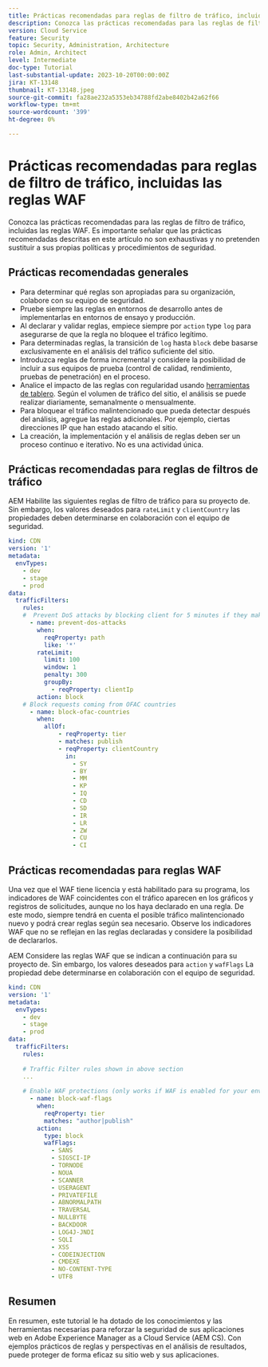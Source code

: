 ```yaml
---
title: Prácticas recomendadas para reglas de filtro de tráfico, incluidas las reglas WAF
description: Conozca las prácticas recomendadas para las reglas de filtro de tráfico, incluidas las reglas WAF.
version: Cloud Service
feature: Security
topic: Security, Administration, Architecture
role: Admin, Architect
level: Intermediate
doc-type: Tutorial
last-substantial-update: 2023-10-20T00:00:00Z
jira: KT-13148
thumbnail: KT-13148.jpeg
source-git-commit: fa28ae232a5353eb34788fd2abe8402b42a62f66
workflow-type: tm+mt
source-wordcount: '399'
ht-degree: 0%

---
```



# Prácticas recomendadas para reglas de filtro de tráfico, incluidas las reglas WAF

Conozca las prácticas recomendadas para las reglas de filtro de tráfico, incluidas las reglas WAF. Es importante señalar que las prácticas recomendadas descritas en este artículo no son exhaustivas y no pretenden sustituir a sus propias políticas y procedimientos de seguridad.

## Prácticas recomendadas generales

- Para determinar qué reglas son apropiadas para su organización, colabore con su equipo de seguridad.
- Pruebe siempre las reglas en entornos de desarrollo antes de implementarlas en entornos de ensayo y producción.
- Al declarar y validar reglas, empiece siempre por `action` type `log` para asegurarse de que la regla no bloquee el tráfico legítimo.
- Para determinadas reglas, la transición de `log` hasta `block` debe basarse exclusivamente en el análisis del tráfico suficiente del sitio.
- Introduzca reglas de forma incremental y considere la posibilidad de incluir a sus equipos de prueba (control de calidad, rendimiento, pruebas de penetración) en el proceso.
- Analice el impacto de las reglas con regularidad usando [herramientas de tablero](https://github.com/adobe/AEMCS-CDN-Log-Analysis-ELK-Tool). Según el volumen de tráfico del sitio, el análisis se puede realizar diariamente, semanalmente o mensualmente.
- Para bloquear el tráfico malintencionado que pueda detectar después del análisis, agregue las reglas adicionales. Por ejemplo, ciertas direcciones IP que han estado atacando el sitio.
- La creación, la implementación y el análisis de reglas deben ser un proceso continuo e iterativo. No es una actividad única.

## Prácticas recomendadas para reglas de filtros de tráfico

AEM Habilite las siguientes reglas de filtro de tráfico para su proyecto de. Sin embargo, los valores deseados para `rateLimit` y `clientCountry` las propiedades deben determinarse en colaboración con el equipo de seguridad.

```yaml
kind: CDN
version: '1'
metadata:
  envTypes:
    - dev
    - stage
    - prod
data:
  trafficFilters:
    rules:
    #  Prevent DoS attacks by blocking client for 5 minutes if they make more than 100 requests in 1 second.
      - name: prevent-dos-attacks
        when:
          reqProperty: path
          like: '*'
        rateLimit:
          limit: 100
          window: 1
          penalty: 300
          groupBy:
            - reqProperty: clientIp
        action: block        
    # Block requests coming from OFAC countries
      - name: block-ofac-countries
        when:
          allOf:
              - reqProperty: tier
              - matches: publish
              - reqProperty: clientCountry
                in:
                  - SY
                  - BY
                  - MM
                  - KP
                  - IQ
                  - CD
                  - SD
                  - IR
                  - LR
                  - ZW
                  - CU
                  - CI    
```

## Prácticas recomendadas para reglas WAF

Una vez que el WAF tiene licencia y está habilitado para su programa, los indicadores de WAF coincidentes con el tráfico aparecen en los gráficos y registros de solicitudes, aunque no los haya declarado en una regla. De este modo, siempre tendrá en cuenta el posible tráfico malintencionado nuevo y podrá crear reglas según sea necesario. Observe los indicadores WAF que no se reflejan en las reglas declaradas y considere la posibilidad de declararlos.

AEM Considere las reglas WAF que se indican a continuación para su proyecto de. Sin embargo, los valores deseados para `action` y `wafFlags` La propiedad debe determinarse en colaboración con el equipo de seguridad.

```yaml
kind: CDN
version: '1'
metadata:
  envTypes:
    - dev
    - stage
    - prod
data:
  trafficFilters:
    rules:
    
    # Traffic Filter rules shown in above section
    ...    
    
    # Enable WAF protections (only works if WAF is enabled for your environment)
      - name: block-waf-flags
        when:
          reqProperty: tier
          matches: "author|publish"
        action:
          type: block
          wafFlags:
            - SANS
            - SIGSCI-IP
            - TORNODE
            - NOUA
            - SCANNER
            - USERAGENT
            - PRIVATEFILE
            - ABNORMALPATH
            - TRAVERSAL
            - NULLBYTE
            - BACKDOOR
            - LOG4J-JNDI
            - SQLI
            - XSS
            - CODEINJECTION
            - CMDEXE
            - NO-CONTENT-TYPE
            - UTF8        
```

## Resumen

En resumen, este tutorial le ha dotado de los conocimientos y las herramientas necesarias para reforzar la seguridad de sus aplicaciones web en Adobe Experience Manager as a Cloud Service (AEM CS). Con ejemplos prácticos de reglas y perspectivas en el análisis de resultados, puede proteger de forma eficaz su sitio web y sus aplicaciones.
